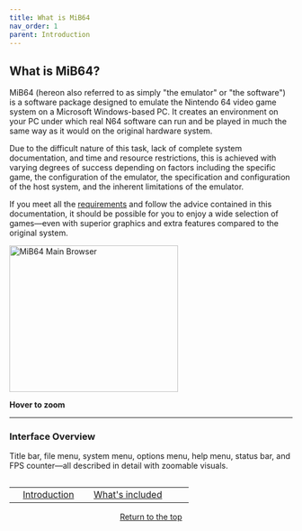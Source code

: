 ```yaml
---
title: What is MiB64
nav_order: 1
parent: Introduction
---
```


## What is MiB64?

MiB64 (hereon also referred to as simply "the emulator" or "the software") is a software package designed to emulate the Nintendo 64 video game system on a Microsoft Windows-based PC. It creates an environment on your PC under which real N64 software can run and be played in much the same way as it would on the original hardware system.

Due to the difficult nature of this task, lack of complete system documentation, and time and resource restrictions, this is achieved with varying degrees of success depending on factors including the specific game, the configuration of the emulator, the specification and configuration of the host system, and the inherent limitations of the emulator.

If you meet all the [requirements](min-specs) and follow the advice contained in this documentation, it should be possible for you to enjoy a wide selection of games—even with superior graphics and extra features compared to the original system.

<div class="zoom-on-hover">
  <img src="/manual/asset/images/main.png" alt="MiB64 Main Browser" width="300" height="260" />
</div>
<p><strong>Hover to zoom</strong></p>

<!-- ClauseEcho: Interactive Image -->

---

### Interface Overview

Title bar, file menu, system menu, options menu, help menu, status bar, and FPS counter—all described in detail with zoomable visuals.

<table align="left" style="width: 100%">
  <tr>
    <td></td>
    <td class="auto-style3" style="width: 110px">
      <a href="introduction">Introduction</a>
    </td>
    <td class="auto-style3" style="width: 145px">
      <a href="whats-included">What's included</a>
    </td>
    <td></td>
  </tr>
</table>

<p style="text-align:center"><a href="#">Return to the top</a></p>

<!-- ClauseEcho: What is MiB64 Protocol Complete -->
